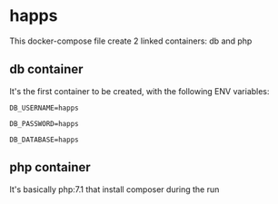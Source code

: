 # happs

This docker-compose file create 2 linked containers: db and php

## db container

It's the first container to be created, with the following ENV variables:

`DB_USERNAME=happs`

`DB_PASSWORD=happs`

`DB_DATABASE=happs`


## php container

It's basically php:7.1 that install composer during the run
